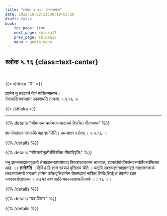 ```yaml
---
title: "श्लोक ५.१६- सन्यासयोग"
date: 2022-10-22T21:30:19+05:30
draft: false
book:
    toc_page: true
    next_page: shloka17
    prev_page: shloka15
    menu : geeta_menu
---
```




## श्लोक ५.१६ {class=text-center}

<br/>

{{< shloka  "0"  >}}

ज्ञानेन तु तदज्ञानं येषां नाशितमात्मनः।  
तेषामादित्यवज्ज्ञानं प्रकाशयति तत्परम् ॥ ५.१६ ॥

{{< /shloka >}}

---


{{% details "श्रीमन्मध्वाचार्यभगवत्पादाचर्य विरचित  गीताभाष्य" %}}

ज्ञानमेवाज्ञाननाशकमित्याह ज्ञानेनेति। प्रथमज्ञानं परोक्षम्। ॥ ५.१६ ॥

{{% /details %}}



{{% details "श्रीराघवेन्द्रतीर्थविरचित गीताविवृतिः" %}}

ननु ज्ञानस्याज्ञानावृतत्वे तेनाज्ञाननाशायोगात्‌ विनाशकांतरस्य
चाभावत्‌, ज्ञानार्थयोर्योगसंन्यासयोर्वैयर्थ्यमित्यत आह ॥। 
**ज्ञानेनेति** । 
द्विविधं हि ज्ञानं स्वरूपं वृत्तिरूपं चेति । यद्यपि 
स्वरूपज्ञानमज्ञानावृतं नाज्ञाननाशकं
तथाऽप्यात्मनो भगवतो ज्ञानेन परोक्षवृत्तिज्ञानेन येषामज्ञानं नाशितं
शिथि(लितं)लं तेषामेव ज्ञानं भगवदपरोक्षज्ञानम्‌ । तत्‌ परं ब्रह्म
आदित्यवत्प्रकाशयतीत्यर्थः ।। १६ ॥।


{{% /details %}}



{{% details "पद विचार" %}}


{{% /details %}}
